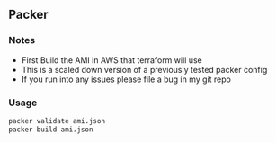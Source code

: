 ## Packer

### Notes
* First Build the AMI in AWS that terraform will use
* This is a scaled down version of a previously tested packer config
* If you run into any issues please file a bug in my git repo

### Usage

```bash
packer validate ami.json
packer build ami.json
```
